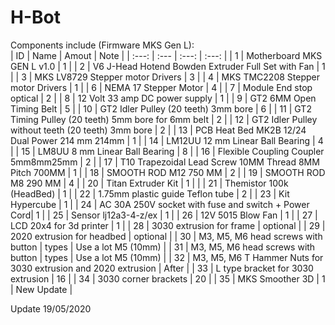 # H-Bot
Components include (Firmware MKS Gen L):           
| ID | Name | Amout | Note |
| :---: | :--- | :---: | :---: |
| 1 | Motherboard MKS GEN L v1.0 | 1 |
| 2 | V6 J-Head Hotend Bowden Extruder Full Set with Fan  | 1 |
| 3 | MKS LV8729 Stepper motor Drivers | 3 |
| 4 | MKS TMC2208 Stepper motor Drivers | 1 |
| 6 | NEMA 17 Stepper Motor | 4 |
| 7 | Module End stop optical | 2 |
| 8 | 12 Volt 33 amp DC power supply | 1 |
| 9 | GT2 6MM Open Timing Belt | 5 |
| 10 | GT2 Idler Pulley (20 teeth) 3mm bore | 6 |
| 11 | GT2 Timing Pulley (20 teeth) 5mm bore for 6mm belt | 2 |
| 12 | GT2 Idler Pulley without teeth (20 teeth) 3mm bore | 2 | 
| 13 | PCB Heat Bed MK2B 12/24 Dual Power 214 mm 214mm | 1 |
| 14 | LM12UU 12 mm Linear Ball Bearing | 4 |
| 15 | LM8UU 8 mm Linear Ball Bearing | 8 |
| 16 | Flexible Coupling Coupler 5mm8mm25mm | 2 |
| 17 | T10 Trapezoidal Lead Screw 10MM Thread 8MM Pitch 700MM | 1 |
| 18 | SMOOTH ROD M12 750 MM | 2 |
| 19 | SMOOTH ROD M8 290 MM | 4 |
| 20 | Titan Extruder Kit | 1 | |
| 21 | Themistor 100k (HeadBed) | 1 |
| 22 | 1.75mm plastic guide Teflon tube | 2 |
| 23 | Kit Hypercube | 1 |
| 24 | AC 30A 250V socket with fuse and switch + Power Cord| 1 |
| 25 | Sensor lj12a3-4-z/ex | 1 |
| 26 | 12V 5015 Blow Fan | 1 |
| 27 | LCD 20x4 for 3d printer | 1 |
| 28 | 3030 extrusion for frame | optional |
| 29 | 2020 extrusion for headbed | optional |
| 30 | M3, M5, M6 head screws with button | types | Use a lot M5 (10mm) |
| 31 | M3, M5, M6 head screws with button | types | Use a lot M5 (10mm) |
| 32 | M3, M5, M6 T Hammer Nuts for 3030 extrusion and 2020 extrusion | After | 
| 33 | L type bracket for 3030 extrusion | 16 | 
| 34 | 3030 corner brackets | 20 | 
| 35 | MKS Smoother 3D | 1 | New Update |

Update 19/05/2020
